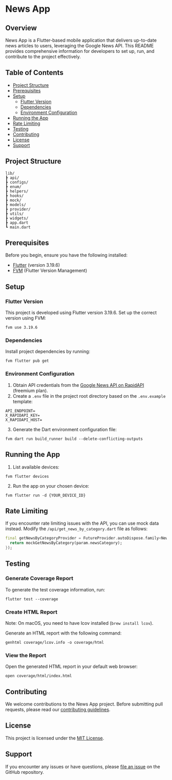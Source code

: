 # News App

## Overview
News App is a Flutter-based mobile application that delivers up-to-date news articles to users, leveraging the Google News API. This README provides comprehensive information for developers to set up, run, and contribute to the project effectively.

## Table of Contents
- [Project Structure](#project-structure)
- [Prerequisites](#prerequisites)
- [Setup](#setup)
  - [Flutter Version](#flutter-version)
  - [Dependencies](#dependencies)
  - [Environment Configuration](#environment-configuration)
- [Running the App](#running-the-app)
- [Rate Limiting](#rate-limiting)
- [Testing](#testing)
- [Contributing](#contributing)
- [License](#license)
- [Support](#support)

## Project Structure
```
lib/
┣ api/
┣ configs/
┣ enum/
┣ helpers/
┣ hooks/
┣ mock/
┣ models/
┣ provider/
┣ utils/
┣ widgets/
┣ app.dart
┗ main.dart
```

## Prerequisites
Before you begin, ensure you have the following installed:
- [Flutter](https://flutter.dev/docs/get-started/install) (version 3.19.6)
- [FVM](https://fvm.app/documentation/getting-started/installation) (Flutter Version Management)

## Setup

### Flutter Version
This project is developed using Flutter version 3.19.6. Set up the correct version using FVM:

```shell
fvm use 3.19.6
```

### Dependencies
Install project dependencies by running:

```shell
fvm flutter pub get
```

### Environment Configuration
1. Obtain API credentials from the [Google News API on RapidAPI](https://rapidapi.com/bfd-id/api/google-news13) (freemium plan).
2. Create a `.env` file in the project root directory based on the `.env.example` template:

```env
API_ENDPOINT=
X_RAPIDAPI_KEY=
X_RAPIDAPI_HOST=
```

3. Generate the Dart environment configuration file:

```shell
fvm dart run build_runner build --delete-conflicting-outputs
```

## Running the App

1. List available devices:

```shell
fvm flutter devices
```

2. Run the app on your chosen device:

```shell
fvm flutter run -d {YOUR_DEVICE_ID}
```

## Rate Limiting
If you encounter rate limiting issues with the API, you can use mock data instead. Modify the `/api/get_news_by_category.dart` file as follows:

```dart
final getNewsByCategoryProvider = FutureProvider.autoDispose.family<NewsModel, GetNewsByCategoryParam>((ref, param) async {
  return mockGetNewsByCategory(param.newsCategory);
});
```

## Testing

### Generate Coverage Report
To generate the test coverage information, run:

```shell
flutter test --coverage
```

### Create HTML Report
Note: On macOS, you need to have lcov installed (`brew install lcov`).

Generate an HTML report with the following command:

```shell
genhtml coverage/lcov.info -o coverage/html
```

### View the Report
Open the generated HTML report in your default web browser:

```shell
open coverage/html/index.html
```

## Contributing
We welcome contributions to the News App project. Before submitting pull requests, please read our [contributing guidelines](CONTRIBUTING.md).

## License
This project is licensed under the [MIT License](LICENSE).

## Support
If you encounter any issues or have questions, please [file an issue](https://github.com/yourusername/news_app/issues) on the GitHub repository.
